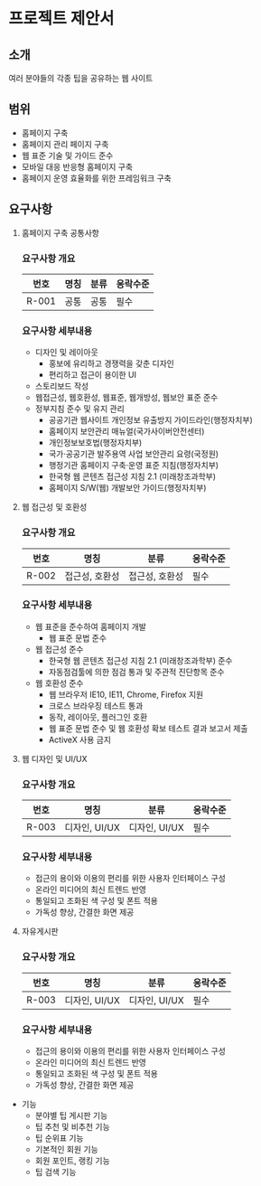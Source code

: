 # 프로젝트 제안서

## 소개

여러 분야들의 각종 팁을 공유하는 웹 사이트

## 범위

* 홈페이지 구축
* 홈페이지 관리 페이지 구축
* 웹 표준 기술 및 가이드 준수
* 모바일 대응 반응형 홈페이지 구축
* 홈페이지 운영 효율화를 위한 프레임워크 구축

## 요구사항

1. 홈페이지 구축 공통사항

    ### 요구사항 개요

    | 번호  | 명칭 | 분류 | 응락수준 |
    | ----- | ---- | ---- | -------- |
    | R-001 | 공통 | 공통 | 필수     |

    ### 요구사항 세부내용

    * 디자인 및 레이아웃
        * 홍보에 유리하고 경쟁력을 갖춘 디자인
        * 편리하고 접근이 용이한 UI
    * 스토리보드 작성
    * 웹접근성, 웹호환성, 웹표준, 웹개방성, 웹보안 표준 준수
    * 정부지침 준수 및 유지 관리
        * 공공기관 웹사이트 개인정보 유출방지 가이드라인(행정자치부)
        * 홈페이지 보안관리 매뉴얼(국가사이버안전센터)
        * 개인정보보호법(행정자치부)
        * 국가·공공기관 발주용역 사업 보안관리 요령(국정원)
        * 행정기관 홈페이지 구축·운영 표준 지침(행정자치부)
        * 한국형 웹 콘텐츠 접근성 지침 2.1 (미래창조과학부)
        * 홈페이지 S/W(웹) 개발보안 가이드(행정자치부)

2. 웹 접근성 및 호환성

    ### 요구사항 개요

    | 번호  | 명칭           | 분류           | 응락수준 |
    | ----- | -------------- | -------------- | -------- |
    | R-002 | 접근성, 호환성 | 접근성, 호환성 | 필수     |

    ### 요구사항 세부내용

    * 웹 표준을 준수하여 홈페이지 개발
        * 웹 표준 문법 준수
    * 웹 접근성 준수
        * 한국형 웹 콘텐츠 접근성 지침 2.1 (미래창조과학부) 준수
        * 자동점검툴에 의한 점검 통과 및 주관적 진단항목 준수
    * 웹 호환성 준수
        * 웹 브라우저 IE10, IE11, Chrome, Firefox 지원
        * 크로스 브라우징 테스트 통과
        * 동작, 레이아웃, 플러그인 호환
        * 웹 표준 문법 준수 및 웹 호환성 확보 테스트 결과 보고서 제출
        * ActiveX 사용 금지

3. 웹 디자인 및 UI/UX

    ### 요구사항 개요

    | 번호  | 명칭          | 분류          | 응락수준 |
    | ----- | ------------- | ------------- | -------- |
    | R-003 | 디자인, UI/UX | 디자인, UI/UX | 필수     |

    ### 요구사항 세부내용

    * 접근의 용이와 이용의 편리를 위한 사용자 인터페이스 구성
    * 온라인 미디어의 최신 트렌드 반영
    * 통일되고 조화된 색 구성 및 폰트 적용
    * 가독성 향상, 간결한 화면 제공

4. 자유게시판

    ### 요구사항 개요

    | 번호  | 명칭          | 분류          | 응락수준 |
    | ----- | ------------- | ------------- | -------- |
    | R-003 | 디자인, UI/UX | 디자인, UI/UX | 필수     |

    ### 요구사항 세부내용

    * 접근의 용이와 이용의 편리를 위한 사용자 인터페이스 구성
    * 온라인 미디어의 최신 트렌드 반영
    * 통일되고 조화된 색 구성 및 폰트 적용
    * 가독성 향상, 간결한 화면 제공


* 기능
    * 분야별 팁 게시판 기능
    * 팁 추천 및 비추천 기능
    * 팁 순위표 기능
    * 기본적인 회원 기능
    * 회원 포인트, 랭킹 기능
    * 팁 검색 기능
